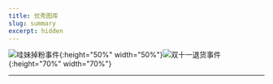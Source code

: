 ```yaml
---
title: 优秀图库
slug: summary
excerpt: hidden
---
```


![哇妹掉粉事件](http://free-cn-01.cdn.bilnn.com/asf/jfs/t1/135480/1/19697/480987/5fd4bbbbE735395f6/7d5bf082a0b71818.jpg){:height="50%" width="50%"}![双十一退货事件](http://free-cn-01.cdn.bilnn.com/asf/jfs/t1/135014/24/19684/191284/5fd4bbbaEdc2438ea/e57c28f9b042ef3a.jpg){:height="70%" width="70%"}


***
